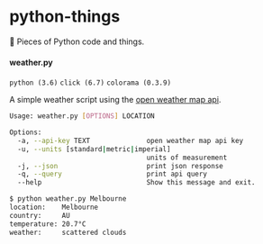 # python-things

🐍 Pieces of Python code and things.
#### weather.py
```python (3.6)``` ```click (6.7)``` ```colorama (0.3.9)```

A simple weather script using the [open weather map api](http://openweathermap.org/api).
```sh
Usage: weather.py [OPTIONS] LOCATION

Options:
  -a, --api-key TEXT              open weather map api key
  -u, --units [standard|metric|imperial]
                                  units of measurement
  -j, --json                      print json response
  -q, --query                     print api query
  --help                          Show this message and exit.

$ python weather.py Melbourne
location:    Melbourne
country:     AU
temperature: 20.7°C
weather:     scattered clouds
```
